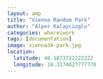 ```yaml
---
layout: amp
title: "Vienna Random Park"
author: "Alper Kalaycioglu"
categories: whereiwork
tags: [documentation]
image: vienna34-park.jpg
location:
  latitude: 48.1873722222222
  longitude: 16.3174027777778
---
```

